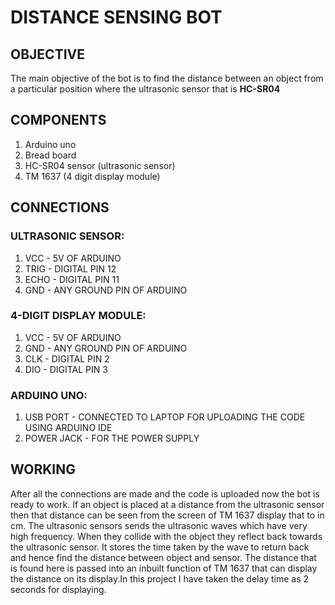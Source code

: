 # DISTANCE SENSING BOT

## OBJECTIVE
  
   The main objective of the bot is to find the distance between an object from a particular position where the ultrasonic sensor that is **HC-SR04**
   
## COMPONENTS

1. Arduino uno
2. Bread board
3. HC-SR04 sensor (ultrasonic sensor)
4. TM 1637       (4 digit display module)

## CONNECTIONS

 ### ULTRASONIC SENSOR:
    
   1. VCC     - 5V OF ARDUINO
   2. TRIG    - DIGITAL PIN 12
   3. ECHO    - DIGITAL PIN 11
   4. GND     - ANY GROUND PIN OF ARDUINO
   
 ### 4-DIGIT DISPLAY MODULE:
  
   1. VCC    - 5V OF ARDUINO
   2. GND    - ANY GROUND PIN OF ARDUINO
   3. CLK    - DIGITAL PIN 2
   4. DIO    - DIGITAL PIN 3
   
 ### ARDUINO UNO:
   
   1. USB PORT   - CONNECTED TO LAPTOP FOR UPLOADING THE CODE USING ARDUINO IDE
   2. POWER JACK - FOR THE POWER SUPPLY
    
    
## WORKING 
  
  After all the connections are made and the code is uploaded now the bot is ready to work. If an object is placed at a distance from the ultrasonic sensor then that distance can be seen from the screen of TM 1637 display that to in cm. The ultrasonic sensors sends the ultrasonic waves which have very high frequency. When they collide with the object they reflect back towards the ultrasonic sensor. It stores the time taken by the wave to return back and hence find the distance between object and sensor. The distance that is found here is passed into an inbuilt function of TM 1637 that can display the distance on its display.In this project I have taken the delay time as 2 seconds for displaying.
    
    
    
    
    
    
    
    

